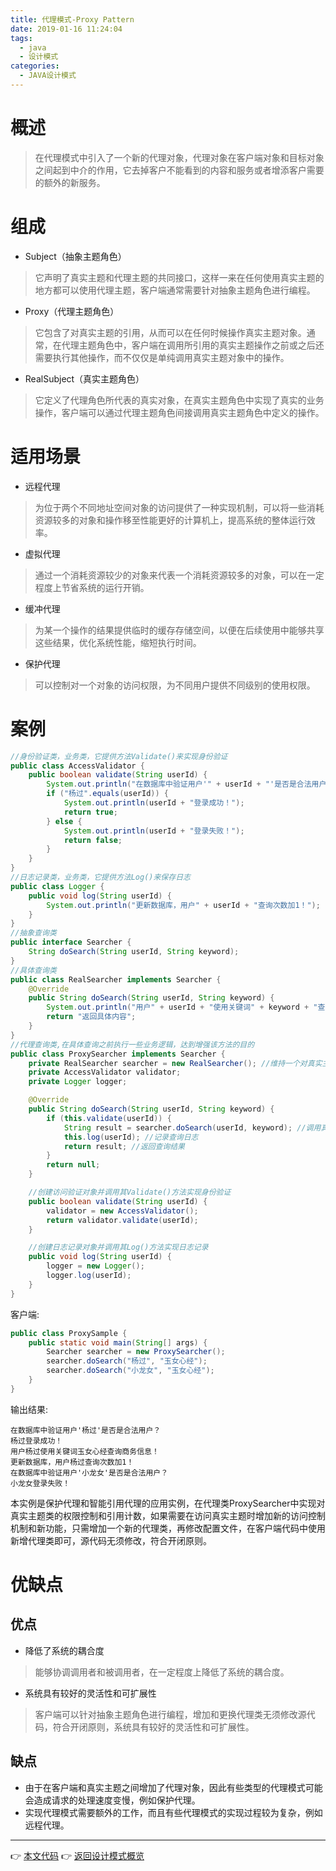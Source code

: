 ```yaml
---
title: 代理模式-Proxy Pattern
date: 2019-01-16 11:24:04
tags:
  - java
  - 设计模式
categories: 
  - JAVA设计模式
---
```


# 概述
> 在代理模式中引入了一个新的代理对象，代理对象在客户端对象和目标对象之间起到中介的作用，它去掉客户不能看到的内容和服务或者增添客户需要的额外的新服务。

<!-- more -->

# 组成

- Subject（抽象主题角色）
> 它声明了真实主题和代理主题的共同接口，这样一来在任何使用真实主题的地方都可以使用代理主题，客户端通常需要针对抽象主题角色进行编程。
- Proxy（代理主题角色）
> 它包含了对真实主题的引用，从而可以在任何时候操作真实主题对象。通常，在代理主题角色中，客户端在调用所引用的真实主题操作之前或之后还需要执行其他操作，而不仅仅是单纯调用真实主题对象中的操作。
- RealSubject（真实主题角色）
> 它定义了代理角色所代表的真实对象，在真实主题角色中实现了真实的业务操作，客户端可以通过代理主题角色间接调用真实主题角色中定义的操作。

# 适用场景

- 远程代理
> 为位于两个不同地址空间对象的访问提供了一种实现机制，可以将一些消耗资源较多的对象和操作移至性能更好的计算机上，提高系统的整体运行效率。
- 虚拟代理
> 通过一个消耗资源较少的对象来代表一个消耗资源较多的对象，可以在一定程度上节省系统的运行开销。
- 缓冲代理
> 为某一个操作的结果提供临时的缓存存储空间，以便在后续使用中能够共享这些结果，优化系统性能，缩短执行时间。
- 保护代理
> 可以控制对一个对象的访问权限，为不同用户提供不同级别的使用权限。

# 案例

```java
//身份验证类，业务类，它提供方法Validate()来实现身份验证
public class AccessValidator {
    public boolean validate(String userId) {
        System.out.println("在数据库中验证用户'" + userId + "'是否是合法用户？");
        if ("杨过".equals(userId)) {
            System.out.println(userId + "登录成功！");
            return true;
        } else {
            System.out.println(userId + "登录失败！");
            return false;
        }
    }
}
//日志记录类，业务类，它提供方法Log()来保存日志
public class Logger {
    public void log(String userId) {
        System.out.println("更新数据库，用户" + userId + "查询次数加1！");
    }
}
//抽象查询类
public interface Searcher {
    String doSearch(String userId, String keyword);
}
//具体查询类
public class RealSearcher implements Searcher {
    @Override
    public String doSearch(String userId, String keyword) {
        System.out.println("用户" + userId + "使用关键词" + keyword + "查询商务信息！");
        return "返回具体内容";
    }
}
//代理查询类,在具体查询之前执行一些业务逻辑，达到增强该方法的目的
public class ProxySearcher implements Searcher {
    private RealSearcher searcher = new RealSearcher(); //维持一个对真实主题的引用
    private AccessValidator validator;
    private Logger logger;

    @Override
    public String doSearch(String userId, String keyword) {
        if (this.validate(userId)) {
            String result = searcher.doSearch(userId, keyword); //调用真实主题对象的查询方法
            this.log(userId); //记录查询日志
            return result; //返回查询结果
        }
        return null;
    }

    //创建访问验证对象并调用其Validate()方法实现身份验证
    public boolean validate(String userId) {
        validator = new AccessValidator();
        return validator.validate(userId);
    }

    //创建日志记录对象并调用其Log()方法实现日志记录
    public void log(String userId) {
        logger = new Logger();
        logger.log(userId);
    }
}
```

客户端:

```java
public class ProxySample {
    public static void main(String[] args) {
        Searcher searcher = new ProxySearcher();
        searcher.doSearch("杨过", "玉女心经");
        searcher.doSearch("小龙女", "玉女心经");
    }
}
```

输出结果:

```
在数据库中验证用户'杨过'是否是合法用户？
杨过登录成功！
用户杨过使用关键词玉女心经查询商务信息！
更新数据库，用户杨过查询次数加1！
在数据库中验证用户'小龙女'是否是合法用户？
小龙女登录失败！
```

本实例是保护代理和智能引用代理的应用实例，在代理类ProxySearcher中实现对真实主题类的权限控制和引用计数，如果需要在访问真实主题时增加新的访问控制机制和新功能，只需增加一个新的代理类，再修改配置文件，在客户端代码中使用新增代理类即可，源代码无须修改，符合开闭原则。

# 优缺点

## 优点

- 降低了系统的耦合度
> 能够协调调用者和被调用者，在一定程度上降低了系统的耦合度。
- 系统具有较好的灵活性和可扩展性
> 客户端可以针对抽象主题角色进行编程，增加和更换代理类无须修改源代码，符合开闭原则，系统具有较好的灵活性和可扩展性。

## 缺点

- 由于在客户端和真实主题之间增加了代理对象，因此有些类型的代理模式可能会造成请求的处理速度变慢，例如保护代理。
- 实现代理模式需要额外的工作，而且有些代理模式的实现过程较为复杂，例如远程代理。

---
👉 [本文代码](https://github.com/gcdd1993/java-design-pattern/tree/master/src/main/java/proxyPattern)
👉 [返回设计模式概览](#JAVA设计模式/设计模式概览)